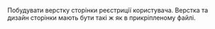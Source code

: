 Побудувати верстку сторінки реєстриції користувача.
Верстка  та дизайн сторінки мають бути такі ж як в прикріпленому файлі.
